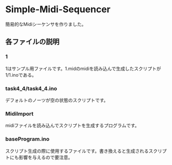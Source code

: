 # Simple-Midi-Sequencer
簡易的なMidiシーケンサを作りました。

## 各ファイルの説明
### 1
1はサンプル用ファイルです。1.midのmidiを読み込んで生成したスクリプトが1/1.inoである。

### task4_4/task4_4.ino
デフォルトのノーツが空の状態のスクリプトです。

### MidiImport
midiファイルを読み込んでスクリプトを生成するプログラムです。

### baseProgram.ino
スクリプト生成の際に使用するファイルです。書き換えると生成されるスクリプトにも影響を与えるので要注意。
